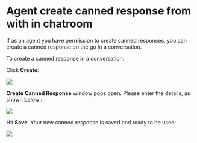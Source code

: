# Agent create canned response from with in chatroom

If as an agent you have permission to create canned responses, you can create a canned response on the go in a conversation.

To create a canned response in a conversation: 

Click **Create**:

![](../../../../../.gitbook/assets/image%20%28521%29.png)

**Create Canned Response** window pops open. Please enter the details, as shown below :

![](../../../../../.gitbook/assets/image%20%28490%29.png)

Hit **Save**. Your new canned response is saved and ready to be used:

![](../../../../../.gitbook/assets/image%20%28558%29.png)

